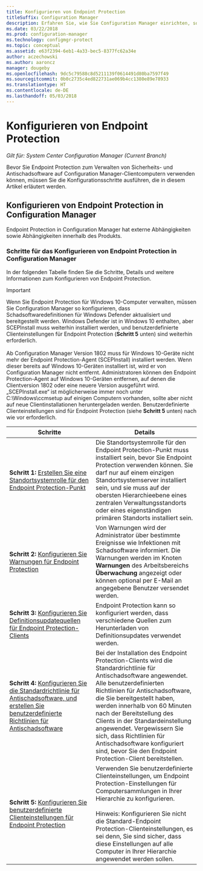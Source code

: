 ```yaml
---
title: Konfigurieren von Endpoint Protection
titleSuffix: Configuration Manager
description: Erfahren Sie, wie Sie Configuration Manager einrichten, sodass Schadsoftwaredefinitionen für Windows Defender aktualisiert und verteilt werden.
ms.date: 03/22/2018
ms.prod: configuration-manager
ms.technology: configmgr-protect
ms.topic: conceptual
ms.assetid: e63f2394-6eb1-4a33-bec5-8377fc62a34e
author: aczechowski
ms.author: aaroncz
manager: dougeby
ms.openlocfilehash: 9dc5c79588c8d5211139f0614491d80ba7597f49
ms.sourcegitcommit: 0b0c2735c4ed822731ae069b4cc1380e89e78933
ms.translationtype: HT
ms.contentlocale: de-DE
ms.lasthandoff: 05/03/2018
---
```

# <a name="configure-endpoint-protection"></a>Konfigurieren von Endpoint Protection

*Gilt für: System Center Configuration Manager (Current Branch)*

Bevor Sie Endpoint Protection zum Verwalten von Sicherheits- und Antischadsoftware auf Configuration Manager-Clientcomputern verwenden können, müssen Sie die Konfigurationsschritte ausführen, die in diesem Artikel erläutert werden.  

## <a name="how-to-configure-endpoint-protection-in-configuration-manager"></a>Konfigurieren von Endpoint Protection in Configuration Manager  
 Endpoint Protection in Configuration Manager hat externe Abhängigkeiten sowie Abhängigkeiten innerhalb des Produkts.  

### <a name="steps-to-configure-endpoint-protection-in-configuration-manager"></a>Schritte für das Konfigurieren von Endpoint Protection in Configuration Manager  
 In der folgenden Tabelle finden Sie die Schritte, Details und weitere Informationen zum Konfigurieren von Endpoint Protection.  

> [!IMPORTANT]  
>  Wenn Sie Endpoint Protection für Windows 10-Computer verwalten, müssen Sie Configuration Manager so konfigurieren, dass Schadsoftwaredefinitionen für Windows Defender aktualisiert und bereitgestellt werden. Windows Defender ist in Windows 10 enthalten, aber SCEPInstall muss weiterhin installiert werden, und benutzerdefinierte Clienteinstellungen für Endpoint Protection (**Schritt 5** unten) sind weiterhin erforderlich. </br> </br>
> Ab Configuration Manager Version 1802 muss für Windows 10-Geräte nicht mehr der Endpoint Protection-Agent (SCEPInstall) installiert werden. Wenn dieser bereits auf Windows 10-Geräten installiert ist, wird er von Configuration Manager nicht entfernt. Administratoren können den Endpoint Protection-Agent auf Windows 10-Geräten entfernen, auf denen die Clientversion 1802 oder eine neuere Version ausgeführt wird. „SCEPInstall.exe“ ist möglicherweise immer noch unter C:\Windows\ccmsetup auf einigen Computern vorhanden, sollte aber nicht auf neue Clientinstallationen heruntergeladen werden. Benutzerdefinierte Clienteinstellungen sind für Endpoint Protection (siehe **Schritt 5** unten) nach wie vor erforderlich. <!--503654-->

|Schritte|Details|  
|-----------|-------------|  
|**Schritt 1:** [Erstellen Sie eine Standortsystemrolle für den Endpoint Protection-Punkt](endpoint-protection-site-role.md)|Die Standortsystemrolle für den Endpoint Protection-Punkt muss installiert sein, bevor Sie Endpoint Protection verwenden können. Sie darf nur auf einem einzigen Standortsystemserver installiert sein, und sie muss auf der obersten Hierarchieebene eines zentralen Verwaltungsstandorts oder eines eigenständigen primären Standorts installiert sein. |  
|**Schritt 2:** [Konfigurieren Sie Warnungen für Endpoint Protection](endpoint-configure-alerts.md)|Von Warnungen wird der Administrator über bestimmte Ereignisse wie Infektionen mit Schadsoftware informiert. Die Warnungen werden im Knoten **Warnungen** des Arbeitsbereichs **Überwachung** angezeigt oder können optional per E-Mail an angegebene Benutzer versendet werden. |  
|**Schritt 3:** [Konfigurieren Sie Definitionsupdatequellen für Endpoint Protection-Clients](endpoint-definition-updates.md)|Endpoint Protection kann so konfiguriert werden, dass verschiedene Quellen zum Herunterladen von Definitionsupdates verwendet werden. |  
|**Schritt 4:** [Konfigurieren Sie die Standardrichtlinie für Antischadsoftware, und erstellen Sie benutzerdefinierte Richtlinien für Antischadsoftware](endpoint-antimalware-policies.md)|Bei der Installation des Endpoint Protection-Clients wird die Standardrichtlinie für Antischadsoftware angewendet. Alle benutzerdefinierten Richtlinien für Antischadsoftware, die Sie bereitgestellt haben, werden innerhalb von 60 Minuten nach der Bereitstellung des Clients in der Standardeinstellung angewendet. Vergewissern Sie sich, dass Richtlinien für Antischadsoftware konfiguriert sind, bevor Sie den Endpoint Protection-Client bereitstellen. |  
|**Schritt 5:** [Konfigurieren Sie benutzerdefinierte Clienteinstellungen für Endpoint Protection](endpoint-protection-configure-client.md)|Verwenden Sie benutzerdefinierte Clienteinstellungen, um Endpoint Protection-Einstellungen für Computersammlungen in Ihrer Hierarchie zu konfigurieren.<br /><br /> Hinweis: Konfigurieren Sie nicht die Standard-Endpoint Protection-Clienteinstellungen, es sei denn, Sie sind sicher, dass diese Einstellungen auf alle Computer in Ihrer Hierarchie angewendet werden sollen. |  
